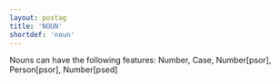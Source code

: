 ```yaml
---
layout: postag
title: 'NOUN'
shortdef: 'noun'
---
```


Nouns can have the following features:
Number, Case, Number[psor], Person[psor], Number[psed]
<!-- Interlanguage links updated So kvě 14 19:01:50 CEST 2022 -->
